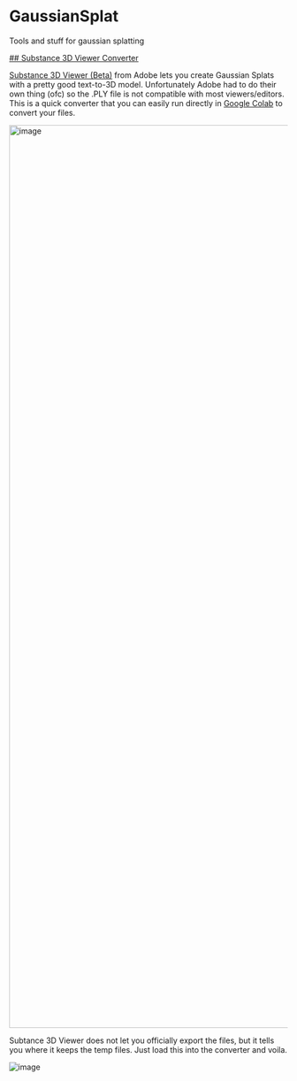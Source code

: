 # GaussianSplat
Tools and stuff for gaussian splatting

[## Substance 3D Viewer Converter](https://colab.research.google.com/drive/13y6C3kVZpaeUSXzXjRiY-rZTg39qS9uo?usp=sharing)

[Substance 3D Viewer (Beta)](https://helpx.adobe.com/de/substance-3d-viewer.html) from Adobe lets you create Gaussian Splats with a pretty good text-to-3D model. Unfortunately Adobe had to do their own thing (ofc) so the .PLY file is not compatible with most viewers/editors. This is a quick converter that you can easily run directly in [Google Colab](https://colab.research.google.com/drive/13y6C3kVZpaeUSXzXjRiY-rZTg39qS9uo?usp=sharing) to convert your files.

<img width="1633" alt="image" src="https://github.com/user-attachments/assets/f01c8cec-aceb-4971-88eb-be37bbc28317">

Subtance 3D Viewer does not let you officially export the files, but it tells you where it keeps the temp files. Just load this into the converter and voila.

![image](https://github.com/user-attachments/assets/129d9e5c-6d4c-4624-94bb-892cd893489a)
